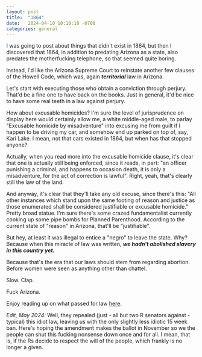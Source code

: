 ```yaml
---
layout: post
title:  "1864"
date:   2024-04-10 10:10:10 -0700
categories: general
---
```


I was going to post about things that didn't exist in 1864, but then I discovered that 1864, in addition to predating Arizona as a state, also predates the motherfucking telephone, so that seemed quite boring.

Instead, I'd like the Arizona Supreme Court to reinstate another few clauses of the Howell Code, which was, again ***territorial*** law in Arizona.

Let's start with executing those who obtain a conviction through perjury.  That'd be a fine one to have back on the books.  Just in general, it'd be nice to have some real teeth in a law against perjury.

How about excusable homicides?  I'm sure the level of jurisprudence on display here would certainly allow me, a white middle-aged male, to parlay "Excusable homicide by misadventure" into excusing me from guilt if I happen to be driving my car, and somehow end up parked on top of, say, Kari Lake.  I mean, not that cars existed in 1864, but when has that stopped anyone?

Actually, when you read more into the excusable homicide clause, it's clear that one is actually still being enforced, since it reads, in part: "an officer punishing a criminal, and happens to occasion death, it is only a misadventure, for the act of correction is lawful".  Right, yeah, that's clearly still the law of the land.

And anyway, it's clear that they'll take any old excuse, since there's this: "All other instances which stand upon the same footing of reason and justice as those enumerated shall be considered justifiable or excusable homicide."  Pretty broad statue.  I'm sure there's some crazed fundamentalist currently cooking up some pipe bombs for Planned Parenthood.  According to the current state of "reason" in Arizona, that'll be "justifiable".

But hey, at least it was illegal to entice a "negro" to leave the state.  Why?  Because when this miracle of law was written, ***we hadn't abolished slavery in this country yet.*** 

Because that's the era that our laws should stem from regarding abortion.  Before women were seen as anything other than chattel.  

Slow.  Clap.

Fuck Arizona.

Enjoy reading up on what passed for law [here](https://azmemory.azlibrary.gov/nodes/view/38227).

*Edit, May 2024:* Well, they repealed (just - all but two R senators against - typical) this idiot law, leaving us with the only slightly less idiotic 15 week ban.  Here's hoping the amendment makes the ballot in November so we the people can shut this fucking nonsense down once and for all.  I mean, that is, if the Rs decide to respect the will of the people, which frankly is no longer a given.